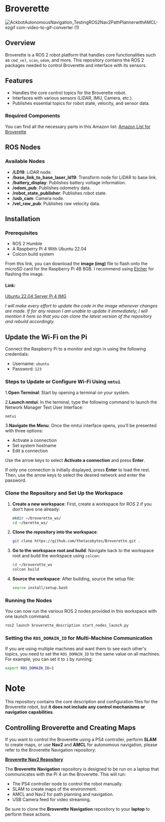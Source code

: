 # Broverette

![AckbotAutonomousNavigation_TestingROS2Nav2PathPlannerwithAMCL-ezgif com-video-to-gif-converter (1)](https://github.com/user-attachments/assets/1ad4cf02-6226-4928-b7bd-261f366181a4)


## Overview
Broverette is a ROS 2 robot platform that handles core functionalities such as `cmd_vel`, `scan`, `odom`, and more. This repository contains the ROS 2 packages needed to control Broverette and interface with its sensors.

## Features
- Handles the core control topics for the Broverette robot.
- Interfaces with various sensors (LiDAR, IMU, Camera, etc.).
- Publishes essential topics for robot state, velocity, and sensor data.

### Required Components
You can find all the necessary parts in this Amazon list:
[Amazon List for Broverette](https://www.amazon.com/hz/wishlist/ls/1HPBW0ZJIIN79?ref_=wl_share)


## ROS Nodes
### Available Nodes
- **/LD19**: LiDAR node.
- **/base_link_to_base_laser_ld19**: Transform node for LiDAR to base link.
- **/battery_display**: Publishes battery voltage information.
- **/odom_pub**: Publishes odometry data.
- **/robot_state_publisher**: Publishes robot state.
- **/usb_cam**: Camera node.
- **/vel_raw_pub**: Publishes raw velocity data.

## Installation
### Prerequisites
- ROS 2 Humble
- A Raspberry Pi 4 With Ubuntu 22.04
- Colcon build system
  
From this link, you can download the **image (img)** file to flash onto the microSD card for the Raspberry Pi 4B 8GB. I recommend using [Etcher](https://etcher.balena.io/) for flashing the image.

#### **Link**:
[Ubuntu 22.04 Server Pi 4 IMG](https://drive.google.com/drive/folders/1WxypJMW6T0hi-66JYA1BB3ZOif5wu8fc?usp=sharing)

*I will make every effort to update the code in the image whenever changes are made. If for any reason I am unable to update it immediately, I will mention it here so that you can clone the latest version of the repository and rebuild accordingly.*

## Update the Wi-Fi on the Pi
Connect the Raspberry Pi to a monitor and sign in using the following credentials:

- Username: `ubuntu`
- Password: `123`

### Steps to Update or Configure Wi-Fi Using `nmtui`
   1.**Open Terminal**: Start by opening a terminal on your system.
   
   2.**Launch nmtui**: In the terminal, type the following command to launch the Network Manager Text User Interface:
```bash
nmtui
```
   3.**Navigate the Menu**: Once the nmtui interface opens, you’ll be presented with three options:
- Activate a connection
- Set system hostname
- Edit a connection

Use the arrow keys to select **Activate a connection** and press **Enter**.

If only one connection is initially displayed, press **Enter** to load the rest. Then, use the arrow keys to select the desired network and enter the password.

### Clone the Repository and Set Up the Workspace

1. **Create a new workspace**:
   First, create a workspace for ROS 2 if you don’t have one already:
   ```bash
   mkdir ~/broverette_ws/
   cd ~/berette_ws/
   ```
2. **Clone the repository into the workspace**:
   ```bash
   git clone https://github.com/thetacobytes/Broverette.git .
   ```
3. **Go to the workspace root and build**:
   Navigate back to the workspace root and build the workspace using `colcon`:
   ```bash
   cd ~/broverette_ws
   colcon build
   ```
4. **Source the workspace**:
   After building, source the setup file:
   ```bash
   source install/setup.bash
   ```
### Running the Nodes
You can now run the various ROS 2 nodes provided in this workspace with one launch command.
   ```bash
   ros2 launch broverette_description start_nodes_launch.py
  ```
### Setting the `ROS_DOMAIN_ID` for Multi-Machine Communication
If you are using multiple machines and want them to see each other's topics, you need to set the `ROS_DOMAIN_ID` to the same value on all machines. For example, you can set it to `1` by running:
   ```bash
   export ROS_DOMAIN_ID=1
   ```
# Note

This repository contains the core description and configuration files for the Broverette robot, but **it does not include any control mechanisms or navigation capabilities**.

## Controlling Broverette and Creating Maps

If you want to control the Broverette using a PS4 controller, perform **SLAM** to create maps, or use **Nav2** and **AMCL** for autonomous navigation, please refer to the Broverette Navigation repository:

[**Broverette Nav2 Repository**](https://github.com/TheTacoBytes/Broverette_Nav2)

The **Broverette Navigation** repository is designed to be run on a laptop that communicates with the Pi 4 on the Broverette. This will run:

- The PS4 controller node to control the robot manually.
- SLAM to create maps of the environment.
- AMCL and Nav2 for path planning and navigation.
- USB Camera feed for video streaming.

Be sure to clone the **Broverette Navigation** repository to your **laptop** to perform these actions.
